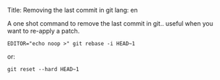 Title: Removing the last commit in git
lang: en

A one shot command to remove the last commit in git.. useful when you want to re-apply a patch.

    EDITOR="echo noop >" git rebase -i HEAD~1

or:

    git reset --hard HEAD~1
